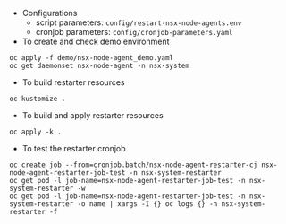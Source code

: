 - Configurations
  - script parameters: `config/restart-nsx-node-agents.env` 
  - cronjob parameters: `config/cronjob-parameters.yaml` 
- To create and check demo environment
~~~
oc apply -f demo/nsx-node-agent_demo.yaml
oc get daemonset nsx-node-agent -n nsx-system
~~~
- To build restarter resources
~~~
oc kustomize .
~~~
- To build and apply restarter resources
~~~
oc apply -k .
~~~
- To test the restarter cronjob
~~~
oc create job --from=cronjob.batch/nsx-node-agent-restarter-cj nsx-node-agent-restarter-job-test -n nsx-system-restarter
oc get pod -l job-name=nsx-node-agent-restarter-job-test -n nsx-system-restarter -w
oc get pod -l job-name=nsx-node-agent-restarter-job-test -n nsx-system-restarter -o name | xargs -I {} oc logs {} -n nsx-system-restarter -f
~~~
